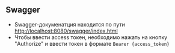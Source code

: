 ## Swagger
- Swagger-докуменатция находится по пути <http://localhost:8080/swagger/index.html>
- Чтобы ввести access токен, необходимо нажать на кнопку "Authorize" и ввести токен в формате `Bearer {access_token}`